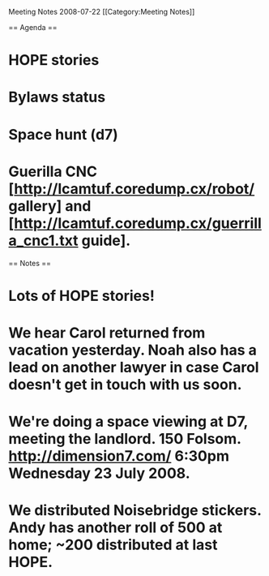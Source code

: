 Meeting Notes 2008-07-22 
 [[Category:Meeting Notes]]

== Agenda ==

# HOPE stories
# Bylaws status
# Space hunt (d7)
# Guerilla CNC [http://lcamtuf.coredump.cx/robot/ gallery] and [http://lcamtuf.coredump.cx/guerrilla_cnc1.txt guide].

== Notes ==

# Lots of HOPE stories!
# We hear Carol returned from vacation yesterday. Noah also has a lead on another lawyer in case Carol doesn't get in touch with us soon. 
# We're doing a space viewing at D7, meeting the landlord. 150 Folsom. http://dimension7.com/ 6:30pm Wednesday 23 July 2008.
# We distributed Noisebridge stickers. Andy has another roll of 500 at home; ~200 distributed at last HOPE.